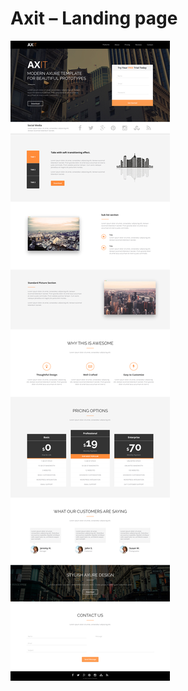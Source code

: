 # Axit – Landing page
![Design preview for the Bookmark landing page coding challenge](./design/desktop-preview.jpg)
